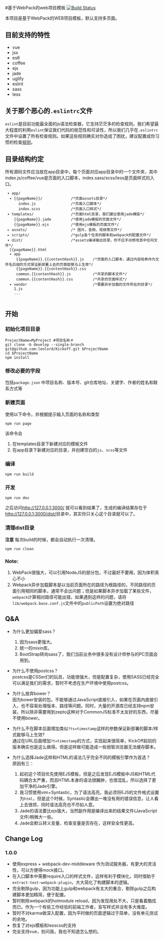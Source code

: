 #基于WebPack的web项目模板
[![Build Status](https://travis-ci.org/leolord/Kickoff.svg)](https://travis-ci.org/leolord/Kickoff) 

本项目是基于WebPack的WEB项目模板，默认支持多页面。

## 目前支持的特性
* vue
* jsx
* es6
* coffee
* ejs
* jade
* uglify
* eslint
* sass
* less

## 关于那个恶心的`.eslintrc`文件
  `eslint`是目前功能最全面的js语法检查器，它支持茫茫多的检查规则。我们希望最大程度的利用`eslint`保证我们代码的规范性和可读性，所以我们几乎在`.eslintrc`文件中设置了所有检查规则。如果这些规则确实对你造成了困扰，建议配置成你习惯的检查[规则](http://eslint.org/docs/user-guide/configuring)。

## 目录结构约定

所有源码文件应当放在app目录中，每个页面对应app目录中的一个文件夹，其中index.js/coffee/vue是页面的入口脚本，index.sass/scss/less是页面样式的入口。

```
 ▾ app/
  ▾ {{pageName}}/             /*页面assets目录*/
      index.js                /*页面入口脚本*/
      index.scss              /*页面入口样式*/
 ▾ templates/                 /*页面html目录，我们建议使用jade模版*/
    {{pageName}}.jade         /*使用jade模板的页面文件*/
    {{pageName}}.ejs          /*使用ejs模板的页面文件*/
 ▸ assets/                    /* 图片、音频、视频等文件*/
 ▸ scripts/                   /*gulp各个任务的脚本和webpack的配置文件*/
 ▾ dist/                      /*assets编译输出目录，你不应手动修改其中任何文件*/
  {{pageName}}.html
  ▾ app
     {{pageName}}.{{contentHash}}.js    /*页面的入口脚本，通过内容哈希作为文件名后缀的方式保证新部署上去的页面能够马上生效*/
     {{pageName}}.{{contentHash}}.css
     common.{{contentHash}}.js          /*共享的脚本文件*/
     common.{{contentHash}}.css         /*共享的页面样式*/
  ▾ vendor                              /*需要异步加载的文件所在的目录*/
    1.js
    ...
  
```

## 开始

### 初始化项目目录
```
ProjectName=MyProject #项目名称＃
git clone -b develop --single-branch git@github.com:leolord/Kickoff.git $ProjectName
cd $ProjectName
npm install
```
### 修改必要的字段
包括`package.json` 中项目名称、版本号、git仓库地址、关键字、作者的姓名和联系方式等

### 新建页面

使用以下命令，并根据提示输入页面的名称和类型

```shell
npm run page
```
该命令会 
 
1. 在templates目录下新建对应的模板文件  
2. 在app目录下新建对应的目录，并创建空白的`js`、`scss`等文件

### 编译

```shell
npm run build
```
### 开发

```
npm run dev
```

之后访问<http://127.0.0.1:3000/> 就可以看到结果了，生成的编译结果存在于<http://127.0.0.1:3000/dist/>目录中，其实你只关心这个目录就可以了。

### 清理dist目录
**注意** 每次build的时候，都会自动执行一次清理。

```shell
npm run clean
```


### Note:

1. WebPack很强大，可以引用NodeJS的部分包，不过最好不要用，因为体积真心不小
2. Webpack异步加载脚本是以当前页面所在的路径为根路径的，不同路径的页面引用相同的脚本，通常不会出问题；但是如果脚本异步加载了某些文件，`webpack`计算相对路径可能出错，如果遇到这样的问题，请将`lib/webpack.base.conf.js`文件中的`publicPath`设置为绝对路径

## Q&A
* 为什么更加偏爱sass？  
  1. 因为sass更强大。
  2. 统一的mixin库。
  3. BootStrap转向sass了，我们当前业务中很多没有设计师参与的PC页面会用到。

* 为什么不使用postcss？  
  postcss是CSSer们的玩具，功能很强大，但是配置复杂，使用SASS已经完全可以满足我们的需求，暂时不考虑在生产环境中使用postcss。  

* 为什么放弃bower？  
  因为bower安装的包，不能够通过JavaScript直接引入，如果在页面内直接引入，也不容易处理版本、路径等问题。同时，大量的开源库已经支持npm安装，所以除非需要用到zepto这种对于CommonJS标准不太友好的东西，尽量不使用bower。  

* 为什么不在脚本后面增加类似`?ts=timestamp`这样的参数保证新部署的脚本/样式能够马上生效?  
  通过在URL后面增加`?t=timestamp`的方式，实现起来很简单，KickOff起初的版本确实也是这么做得。但是这样做可能造成一些弱智浏览器无法缓存脚本。  

* 为什么选择Jade这样和HTML的语法几乎完全不同的模板引擎作为首选？  
  原因有三：
  1. 起初这个项目优先使用EJS模板，但是之后发现EJS模板中JS和HTML代码耦合太严重，而且HTML本身的语法很臃肿，也很混乱，所以选择了更加干净的Jade引擎。
  2. 我习惯使用vim+Syntastic，为了语法高亮，我必须将EJS的文件格式设置为`html`，但是这个时候，Syntastic会爆出一堆没有用的错误信息，让人看上去很烦，同时语法高亮也不尽如人意。
  3. Jade的语法要比ejs强大，当然副作用是编译出来的结果文件(JavaScript文件)稍微大一些。
  4. Jade会默认转义变量、检查变量是否存在，这样安全性更高。

## Change Log

### 1.0.0
* 使用express + webpack-dev-middleware 作为测试服务器，有更大的灵活性，可以方便得mock接口。
* 在入口脚本中需要require入口的样式文件，这样有利于模块化，同时借助于`extract-text-webpack-plugin`，大大简化了构建脚本的逻辑。
* 完全剔除gulp，因为功能上gulp和webpack有太大的重合，剔除gulp之后构建脚本更加精简，便于配置。
* 暂时剔除webpack的hotmodule reload，因为发现用处不大，只是看着酷炫而已。作为一个有些工作经验的前端工作者，盲写样式并没有多大难度。
* 暂时不对karma做深入配置，因为平时做的页面逻辑过于简单，没有单元测试的余地。
* 恢复了对ejs模板和lesscss的支持
* 完全支持vue，别问我，我也不知道怎么想的。
